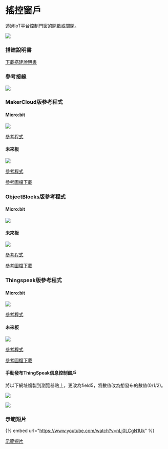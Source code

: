 # 搖控窗戶

透過IoT平台控制門窗的開啟或關閉。

![](https://kittenbothk.readthedocs.io/en/latest/\_images/door.jpg)

### 搭建說明書

[下載搭建說明書](https://github.com/kittenbothk/kittenbothk/raw/master/Kits/smart\_home\_iot/images/window.pdf)

### 參考接線

![](https://kittenbothk.readthedocs.io/en/latest/\_images/door\_wire.png)

### MakerCloud版參考程式

#### Micro:bit

![](https://kittenbothk.readthedocs.io/en/latest/\_images/door\_code\_mc\_makercloud.png)

[參考程式](https://makecode.microbit.org/\_FT8d1A07q9Rf)

#### 未來板

![](https://kittenbothk.readthedocs.io/en/latest/\_images/door\_code\_kb.png)

[參考程式](https://github.com/kittenbothk/kittenbothk/raw/master/Kits/smart\_home\_iot/instructions/smartWindow\_makercloud.sb3)

[參考圖檔下載](https://github.com/kittenbothk/kittenbothk/raw/master/Kits/smart\_home\_iot/instructions/windowpic.rar)

### ObjectBlocks版參考程式

#### Micro:bit

![](https://kittenbothk.readthedocs.io/en/latest/\_images/door\_code\_mc\_objectblocks.png)

#### 未來板

![](https://kittenbothk.readthedocs.io/en/latest/\_images/door\_code\_kb\_objectblocks.png)

[參考程式](https://github.com/kittenbothk/kittenbothk/raw/master/Kits/smart\_home\_iot/instructions/smartWindow\_objectblocks.sb3)

[參考圖檔下載](https://github.com/kittenbothk/kittenbothk/raw/master/Kits/smart\_home\_iot/instructions/windowpic.rar)

### Thingspeak版參考程式

#### Micro:bit

![](https://kittenbothk.readthedocs.io/en/latest/\_images/door\_code\_mc\_thingspeak.png)

[參考程式](https://makecode.microbit.org/\_f3w3Pj2wP12x)

#### 未來板

![](https://kittenbothk.readthedocs.io/en/latest/\_images/door\_code\_kb\_thingspeak.png)

[參考程式](https://github.com/kittenbothk/kittenbothk/raw/master/Kits/smart\_home\_iot/instructions/smartWindow\_thingspeak.sb3)

[參考圖檔下載](https://github.com/kittenbothk/kittenbothk/raw/master/Kits/smart\_home\_iot/instructions/windowpic.rar)

#### 手動發布ThingSpeak信息控制窗戶

將以下網址複製到瀏覽器貼上，更改為field5，將數值改為想發布的數值(0/1/2)。

![](https://kittenbothk.readthedocs.io/en/latest/\_images/thingspeak5.png)

![](https://kittenbothk.readthedocs.io/en/latest/\_images/thingspeak6.png)

### 示範短片

{% embed url="https://www.youtube.com/watch?v=nLj0LCgN1Uk" %}

[示範短片](https://www.youtube.com/watch?v=nLj0LCgN1Uk)
